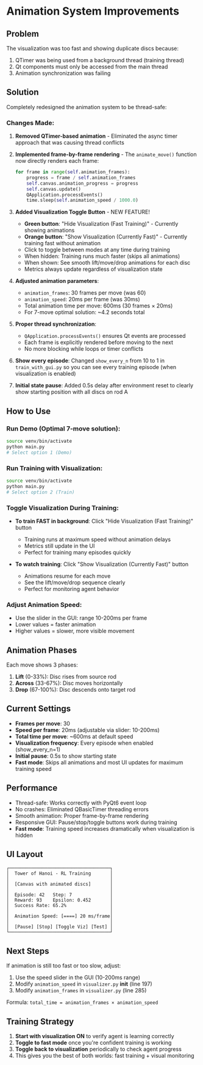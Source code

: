# Animation System Improvements

## Problem
The visualization was too fast and showing duplicate discs because:
1. QTimer was being used from a background thread (training thread)
2. Qt components must only be accessed from the main thread
3. Animation synchronization was failing

## Solution
Completely redesigned the animation system to be thread-safe:

### Changes Made:

1. **Removed QTimer-based animation** - Eliminated the async timer approach that was causing thread conflicts

2. **Implemented frame-by-frame rendering** - The `animate_move()` function now directly renders each frame:
   ```python
   for frame in range(self.animation_frames):
       progress = frame / self.animation_frames
       self.canvas.animation_progress = progress
       self.canvas.update()
       QApplication.processEvents()
       time.sleep(self.animation_speed / 1000.0)
   ```

3. **Added Visualization Toggle Button** - NEW FEATURE!
   - **Green button**: "Hide Visualization (Fast Training)" - Currently showing animations
   - **Orange button**: "Show Visualization (Currently Fast)" - Currently training fast without animation
   - Click to toggle between modes at any time during training
   - When hidden: Training runs much faster (skips all animations)
   - When shown: See smooth lift/move/drop animations for each disc
   - Metrics always update regardless of visualization state

4. **Adjusted animation parameters**:
   - `animation_frames`: 30 frames per move (was 60)
   - `animation_speed`: 20ms per frame (was 30ms)
   - Total animation time per move: 600ms (30 frames × 20ms)
   - For 7-move optimal solution: ~4.2 seconds total

5. **Proper thread synchronization**:
   - `QApplication.processEvents()` ensures Qt events are processed
   - Each frame is explicitly rendered before moving to the next
   - No more blocking while loops or timer conflicts

6. **Show every episode**: Changed `show_every_n` from 10 to 1 in `train_with_gui.py` so you can see every training episode (when visualization is enabled)

7. **Initial state pause**: Added 0.5s delay after environment reset to clearly show starting position with all discs on rod A

## How to Use

### Run Demo (Optimal 7-move solution):
```bash
source venv/bin/activate
python main.py
# Select option 1 (Demo)
```

### Run Training with Visualization:
```bash
source venv/bin/activate
python main.py
# Select option 2 (Train)
```

### Toggle Visualization During Training:
- **To train FAST in background**: Click "Hide Visualization (Fast Training)" button
  - Training runs at maximum speed without animation delays
  - Metrics still update in the UI
  - Perfect for training many episodes quickly
  
- **To watch training**: Click "Show Visualization (Currently Fast)" button
  - Animations resume for each move
  - See the lift/move/drop sequence clearly
  - Perfect for monitoring agent behavior

### Adjust Animation Speed:
- Use the slider in the GUI: range 10-200ms per frame
- Lower values = faster animation
- Higher values = slower, more visible movement

## Animation Phases
Each move shows 3 phases:
1. **Lift** (0-33%): Disc rises from source rod
2. **Across** (33-67%): Disc moves horizontally 
3. **Drop** (67-100%): Disc descends onto target rod

## Current Settings
- **Frames per move**: 30
- **Speed per frame**: 20ms (adjustable via slider: 10-200ms)
- **Total time per move**: ~600ms at default speed
- **Visualization frequency**: Every episode when enabled (show_every_n=1)
- **Initial pause**: 0.5s to show starting state
- **Fast mode**: Skips all animations and most UI updates for maximum training speed

## Performance
- Thread-safe: Works correctly with PyQt6 event loop
- No crashes: Eliminated QBasicTimer threading errors
- Smooth animation: Proper frame-by-frame rendering
- Responsive GUI: Pause/stop/toggle buttons work during training
- **Fast mode**: Training speed increases dramatically when visualization is hidden

## UI Layout
```
┌─────────────────────────────────────┐
│  Tower of Hanoi - RL Training       │
│                                     │
│  [Canvas with animated discs]       │
│                                     │
│  Episode: 42   Step: 7              │
│  Reward: 93    Epsilon: 0.452       │
│  Success Rate: 65.2%                │
│                                     │
│  Animation Speed: [====] 20 ms/frame│
│                                     │
│  [Pause] [Stop] [Toggle Viz] [Test] │
└─────────────────────────────────────┘
```

## Next Steps
If animation is still too fast or too slow, adjust:
1. Use the speed slider in the GUI (10-200ms range)
2. Modify `animation_speed` in `visualizer.py` __init__ (line 197)
3. Modify `animation_frames` in `visualizer.py` (line 285)

Formula: `total_time = animation_frames × animation_speed`

## Training Strategy
1. **Start with visualization ON** to verify agent is learning correctly
2. **Toggle to fast mode** once you're confident training is working
3. **Toggle back to visualization** periodically to check agent progress
4. This gives you the best of both worlds: fast training + visual monitoring
